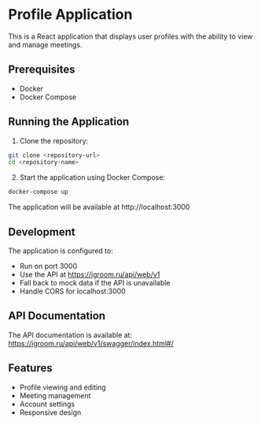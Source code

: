 # Profile Application

This is a React application that displays user profiles with the ability to view and manage meetings.

## Prerequisites

- Docker
- Docker Compose

## Running the Application

1. Clone the repository:
```bash
git clone <repository-url>
cd <repository-name>
```

2. Start the application using Docker Compose:
```bash
docker-compose up
```

The application will be available at http://localhost:3000

## Development

The application is configured to:
- Run on port 3000
- Use the API at https://igroom.ru/api/web/v1
- Fall back to mock data if the API is unavailable
- Handle CORS for localhost:3000

## API Documentation

The API documentation is available at: https://igroom.ru/api/web/v1/swagger/index.html#/

## Features

- Profile viewing and editing
- Meeting management
- Account settings
- Responsive design
